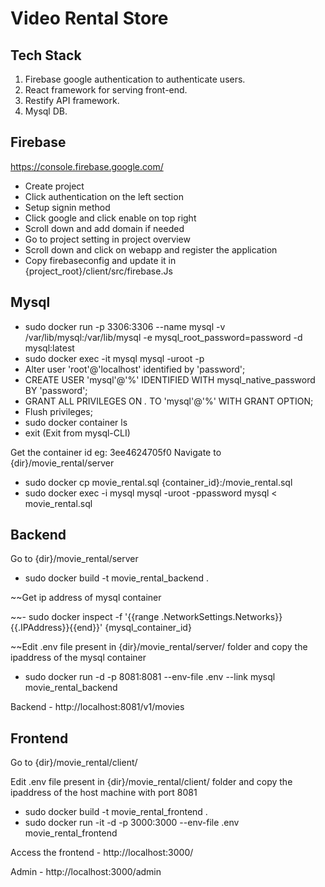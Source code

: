 # Video Rental Store

## Tech Stack

 1. Firebase google authentication to authenticate users.
 2. React framework for serving front-end.
 3. Restify API framework.
 4. Mysql DB.

## Firebase

https://console.firebase.google.com/

- Create project
- Click authentication on the left section
- Setup signin method 
- Click google and click enable on top right
- Scroll down and add domain if needed
- Go to project setting in project overview
- Scroll down and click on webapp and register the application
- Copy firebaseconfig and update it in {project_root}/client/src/firebase.Js


## Mysql 

- sudo docker run -p 3306:3306 --name mysql -v /var/lib/mysql:/var/lib/mysql -e mysql_root_password=password -d mysql:latest
- sudo docker exec -it mysql mysql -uroot -p
- Alter user 'root'@'localhost' identified by 'password';
- CREATE USER 'mysql'@'%' IDENTIFIED WITH mysql_native_password BY 'password';
- GRANT ALL PRIVILEGES ON *.* TO 'mysql'@'%' WITH GRANT OPTION;
- Flush privileges;
- sudo docker container ls
- exit (Exit from mysql-CLI)

Get the container id eg: 3ee4624705f0
Navigate to {dir}/movie_rental/server

- sudo docker cp movie_rental.sql {container_id}:/movie_rental.sql
- sudo docker exec -i mysql mysql -uroot -ppassword mysql < movie_rental.sql


## Backend 

Go to {dir}/movie_rental/server

- sudo docker build -t movie_rental_backend .

~~Get ip address of mysql container

~~- sudo docker inspect -f '{{range .NetworkSettings.Networks}}{{.IPAddress}}{{end}}' {mysql_container_id}

~~Edit .env file present in {dir}/movie_rental/server/ folder and copy the ipaddress of the mysql container 

- sudo docker run -d -p 8081:8081 --env-file .env --link mysql movie_rental_backend

Backend - http://localhost:8081/v1/movies



## Frontend 

Go to {dir}/movie_rental/client/

Edit .env file present in {dir}/movie_rental/client/ folder and copy the ipaddress of the host machine with port 8081

- sudo docker build -t movie_rental_frontend .
- sudo docker run -it -d -p 3000:3000 --env-file .env movie_rental_frontend

Access the frontend - http://localhost:3000/

Admin - http://localhost:3000/admin 






